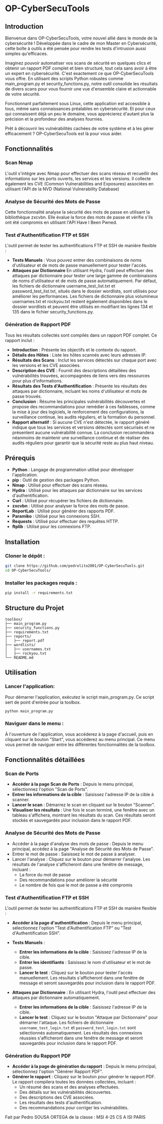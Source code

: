 # OP-CyberSecuTools

## Introduction

Bienvenue dans OP-CyberSecuTools, votre nouvel allié dans le monde de la cybersécurité ! Développée dans le cadre de mon Master en Cybersécurité, cette boîte à outils a été pensée pour rendre les tests d'intrusion aussi simples qu'efficaces.

Imaginez pouvoir automatiser vos scans de sécurité en quelques clics et obtenir un rapport PDF complet et bien structuré, tout cela sans avoir à être un expert en cybersécurité. C'est exactement ce que OP-CyberSecuTools vous offre. En utilisant des scripts Python robustes comme main_program.py et security_functions.py, notre outil consolide les résultats de divers scans pour vous fournir une vue d'ensemble claire et actionnable de votre sécurité.

Fonctionnant parfaitement sous Linux, cette application est accessible à tous, même sans connaissances préalables en cybersécurité. Et pour ceux qui connaissent déjà un peu le domaine, vous apprécierez d'autant plus la précision et la profondeur des analyses fournies.

Prêt à découvrir les vulnérabilités cachées de votre système et à les gérer efficacement ? OP-CyberSecuTools est là pour vous aider.

## Fonctionnalités

### Scan Nmap
L'outil s'intègre avec Nmap pour effectuer des scans réseau et recueillir des informations sur les ports ouverts, les services et les versions. Il collecte également les CVE (Common Vulnerabilities and Exposures) associées en utilisant l'API de la NVD (National Vulnerability Database)

### Analyse de Sécurité des Mots de Passe
Cette fonctionnalité analyse la sécurité des mots de passe en utilisant la bibliothèque zxcvbn. Elle évalue la force des mots de passe et vérifie s'ils ont été compromis en utilisant l'API Have I Been Pwned.

### Test d'Authentification FTP et SSH
L'outil permet de tester les authentifications FTP et SSH de manière flexible :

- **Tests Manuels** : Vous pouvez entrer des combinaisons de noms d'utilisateur et de mots de passe manuellement pour tester l'accès.
- **Attaques par Dictionnaire** En utilisant Hydra, l'outil peut effectuer des attaques par dictionnaire pour tester une large gamme de combinaisons de noms d'utilisateur et de mots de passe automatiquement. Par défaut, les fichiers de dictionnaire username_test_list.txt et password_test_list.txt, situés dans le dossier wordlists, sont utilisés pour améliorer les performances. Les fichiers de dictionnaire plus volumineux usernames.txt et rockyou.txt restent également disponibles dans le dossier wordlists et peuvent être utilisés en modifiant les lignes 134 et 135 dans le fichier security_functions.py.

### Génération de Rapport PDF
Tous les résultats collectés sont compilés dans un rapport PDF complet. Ce rapport inclut :
- **Introduction** : Présente les objectifs et le contexte du rapport.
- **Détails des Hôtes** : Liste les hôtes scannés avec leurs adresses IP.
- **Résultats des Scans** : Inclut les services détectés sur chaque port avec les versions et les CVE associées.
- **Description des CVE** : Fournit des descriptions détaillées des vulnérabilités trouvées, accompagnées de liens vers des ressources pour plus d'informations.
- **Résultats des Tests d'Authentification** : Présente les résultats des attaques par dictionnaire, incluant les noms d'utilisateur et mots de passe trouvés.
- **Conclusion** : Résume les principales vulnérabilités découvertes et propose des recommandations pour remédier à ces faiblesses, comme la mise à jour des logiciels, le renforcement des configurations, la surveillance continue, les audits réguliers, et la formation du personnel.
- **Rapport alternatif** : Si aucune CVE n'est détectée, le rapport généré indique que tous les services et versions détectés sont sécurisés et ne présentent aucune vulnérabilité connue. La conclusion recommandera néanmoins de maintenir une surveillance continue et de réaliser des audits réguliers pour garantir que la sécurité reste au plus haut niveau.

## Prérequis
- **Python** : Langage de programmation utilisé pour développer l'application.
- **pip** : Outil de gestion des packages Python.
- **Nmap** : Utilisé pour effectuer des scans réseau.
- **Hydra** : Utilisé pour les attaques par dictionnaire sur les services d'authentification.
- **Curl** : Utilisé pour récupérer les fichiers de dictionnaire.
- **zxcvbn** : Utilisé pour analyser la force des mots de passe.
- **ReportLab** : Utilisé pour générer des rapports PDF.
- **Paramiko** : Utilisé pour les connexions SSH.
- **Requests** : Utilisé pour effectuer des requêtes HTTP.
- **ftplib** : Utilisé pour les connexions FTP.



## Installation

### Cloner le dépôt :
```bash
git clone https://github.com/pedrolito2001/OP-CyberSecuTools.git
cd OP-CyberSecuTools/
```
### Installer les packages requis :
```bash
pip install -r requirements.txt
```


## Structure du Projet
```
toolbox/
├── main_program.py
├── security_functions.py
├── requirements.txt
├── reports/
│   ├── report.pdf
├── wordlists/
│   ├── usernames.txt
│   ├── rockyou.txt
└── README.md
```

## Utilisation
### Lancer l'application:
Pour démarrer l'application, exécutez le script main_program.py. Ce script sert de point d'entrée pour la toolbox.
```bash
python main_program.py
```

### Naviguer dans le menu :
À l'ouverture de l'application, vous accéderez à la page d'accueil, puis en cliquant sur le bouton "Start", vous accéderez au menu principal. Ce menu vous permet de naviguer entre les différentes fonctionnalités de la toolbox.

## Fonctionnalités détaillées
### Scan de Ports
- **Accéder à la page Scan de Ports** : Depuis le menu principal, sélectionnez l'option "Scan de Ports".
- **Entrer les informations de la cible** : Saisissez l'adresse IP de la cible à scanner.
- **Lancer le scan** : Démarrez le scan en cliquant sur le bouton "Scanner".
- **Visualiser les résultats** : Une fois le scan terminé, une fenêtre avec un tableau s'affichera, montrant les résultats du scan. Ces résultats seront stockés et sauvegardés pour inclusion dans le rapport PDF.

### Analyse de Sécurité des Mots de Passe
* Accéder à la page d'analyse des mots de passe : Depuis le menu principal, accédez à la page "Analyse de Sécurité des Mots de Passe".
* Entrer le mot de passe : Saisissez le mot de passe à analyser.
* Lancer l'analyse : Cliquez sur le bouton pour démarrer l'analyse. Les résultats de l'analyse s'afficheront dans une fenêtre de message, incluant :
  * La force du mot de passe
  * Des recommandations pour améliorer la sécurité
  * Le nombre de fois que le mot de passe a été compromis
### Test d'Authentification FTP et SSH
L'outil permet de tester les authentifications FTP et SSH de manière flexible :
* **Accéder à la page d'authentification** : Depuis le menu principal, sélectionnez l'option "Test d'Authentification FTP" ou "Test d'Authentification SSH".
* **Tests Manuels** :
  * **Entrer les informations de la cible** : Saisissez l'adresse IP de la cible.
  * **Entrer les identifiants** : Saisissez le nom d'utilisateur et le mot de passe.
  * **Lancer le test** : Cliquez sur le bouton pour tester l'accès manuellement. Les résultats s'afficheront dans une fenêtre de message et seront sauvegardés pour inclusion dans le rapport PDF.

* **Attaques par Dictionnaire** : En utilisant Hydra, l'outil peut effectuer des attaques par dictionnaire automatiquement.
  * **Entrer les informations de la cible** : Saisissez l'adresse IP de la cible.
  * **Lancer le test** : Cliquez sur le bouton "Attaque par Dictionnaire" pour démarrer l'attaque. Les fichiers de dictionnaire `username_test_login.txt` et `password_test_login.txt` sont sélectionnés automatiquement. Les résultats des connexions réussies s'afficheront dans une fenêtre de message et seront sauvegardés pour inclusion dans le rapport PDF.
### Génération du Rapport PDF
* **Accéder à la page de génération du rapport** : Depuis le menu principal, sélectionnez l'option "Générer Rapport PDF".
* **Générer le rapport** : Cliquez sur le bouton pour générer le rapport PDF. Le rapport compilera toutes les données collectées, incluant :
  * Un résumé des scans et des analyses effectuées.
  * Des détails sur les vulnérabilités découvertes.
  * Des descriptions des CVE associées.
  * Les résultats des tests d'authentification.
  * Des recommandations pour corriger les vulnérabilités.



Fait par Pedro SOUSA ORTEGA de la classe : MSI 4-25 CS A ISI PARIS
